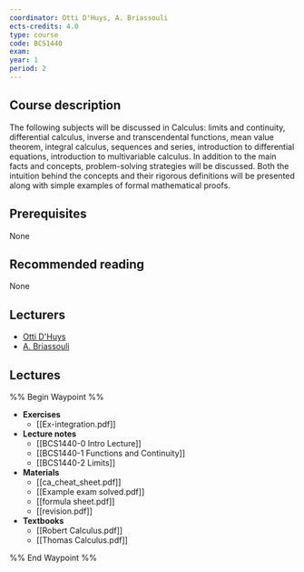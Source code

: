 ```yaml
---
coordinator: Otti D'Huys, A. Briassouli
ects-credits: 4.0
type: course
code: BCS1440
exam: 
year: 1
period: 2
---
```


## Course description
The following subjects will be discussed in Calculus: limits and continuity, differential calculus, inverse and transcendental functions, mean value theorem, integral calculus, sequences and series, introduction to differential equations, introduction to multivariable calculus. In addition to the main facts and concepts, problem-solving strategies will be discussed. Both the intuition behind the concepts and their rigorous definitions will be presented along with simple examples of formal mathematical proofs.

## Prerequisites
None

## Recommended reading
None

## Lecturers
- [Otti D'Huys](https://www.maastrichtuniversity.nl/o-dhuys)
- [A. Briassouli](https://www.maastrichtuniversity.nl/briassouli)

## Lectures
%% Begin Waypoint %%
- **Exercises**
	- [[Ex-integration.pdf]]
- **Lecture notes**
	- [[BCS1440-0 Intro Lecture]]
	- [[BCS1440-1 Functions and Continuity]]
	- [[BCS1440-2 Limits]]
- **Materials**
	- [[ca_cheat_sheet.pdf]]
	- [[Example exam solved.pdf]]
	- [[formula sheet.pdf]]
	- [[revision.pdf]]
- **Textbooks**
	- [[Robert Calculus.pdf]]
	- [[Thomas Calculus.pdf]]

%% End Waypoint %%